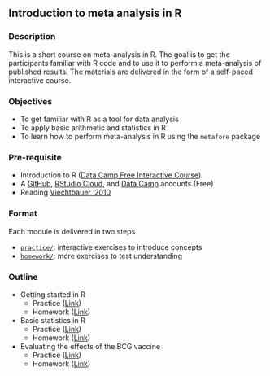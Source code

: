 ## Introduction to meta analysis in R

### Description

This is a short course on meta-analysis in R. The goal is to get the 
participants familiar with R code and to use it to perform a meta-analysis of
published results. The materials are delivered in the form of a self-paced 
interactive course.

### Objectives

- To get familiar with R as a tool for data analysis
- To apply basic arithmetic and statistics in R
- To learn how to perform meta-analysis in R using the `metafore` package

### Pre-requisite

- Introduction to R ([Data Camp Free Interactive Course](https://www.datacamp.com/courses/free-introduction-to-r))
- A [GitHub](https://github.com/), [RStudio Cloud](https://login.rstudio.cloud/login), and [Data Camp](https://app.datacamp.com/) accounts (Free)
- Reading [Viechtbauer, 2010](https://www.jstatsoft.org/article/view/v036i03) 

### Format

Each module is delivered in two steps

- [`practice/`](practice/): interactive exercises to introduce concepts
- [`homework/`](homework/): more exercises to test understanding

### Outline

- Getting started in R
    - Practice ([Link](https://bcmslab.shinyapps.io/rmeta_practice_1/))
    - Homework ([Link](https://bcmslab.shinyapps.io/rmeta_homework_1/))
- Basic statistics in R
    - Practice ([Link](https://bcmslab.shinyapps.io/rmeta_practice_2/))
    - Homework ([Link](https://bcmslab.shinyapps.io/rmeta_homework_2/))
- Evaluating the effects of the BCG vaccine
    - Practice ([Link](https://bcmslab.shinyapps.io/rmeta_practice_3/))
    - Homework ([Link](https://bcmslab.shinyapps.io/rmeta_homework_3/))
